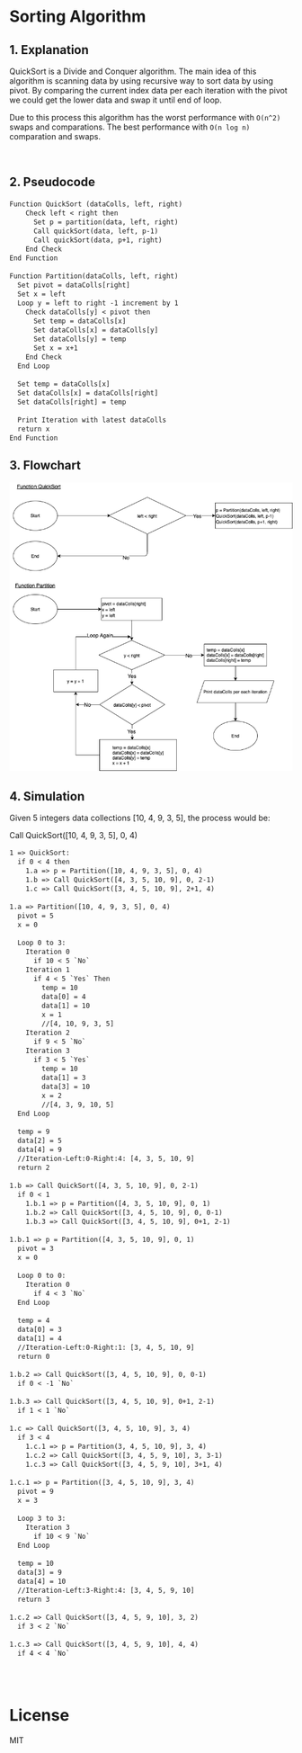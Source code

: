 # Sorting Algorithm

## 1. Explanation

QuickSort is a Divide and Conquer algorithm. The main idea of this algorithm is scanning data by using recursive way to sort data by using pivot. By comparing the current index data per each iteration with the pivot we could get the lower data and swap it until end of loop.

Due to this process this algorithm has the worst performance with `O(n^2)` swaps and comparations. The best performance with `O(n log n)` comparation and swaps.

<br />

## 2. Pseudocode

```
Function QuickSort (dataColls, left, right)
    Check left < right then
      Set p = partition(data, left, right)
      Call quickSort(data, left, p-1)
      Call quickSort(data, p+1, right)
    End Check
End Function

Function Partition(dataColls, left, right)
  Set pivot = dataColls[right]
  Set x = left
  Loop y = left to right -1 increment by 1
    Check dataColls[y] < pivot then
      Set temp = dataColls[x]
      Set dataColls[x] = dataColls[y]
      Set dataColls[y] = temp
      Set x = x+1
    End Check
  End Loop

  Set temp = dataColls[x]
  Set dataColls[x] = dataColls[right]
  Set dataColls[right] = temp

  Print Iteration with latest dataColls
  return x
End Function
```

## 3. Flowchart

![Flow Chart of InsertionSort](FlowChart.png)

## 4. Simulation

Given 5 integers data collections [10, 4, 9, 3, 5], the process would be:

Call QuickSort([10, 4, 9, 3, 5], 0, 4)

```
1 => QuickSort:
  if 0 < 4 then
    1.a => p = Partition([10, 4, 9, 3, 5], 0, 4)
    1.b => Call QuickSort([4, 3, 5, 10, 9], 0, 2-1)
    1.c => Call QuickSort([3, 4, 5, 10, 9], 2+1, 4)

1.a => Partition([10, 4, 9, 3, 5], 0, 4)
  pivot = 5
  x = 0

  Loop 0 to 3:
    Iteration 0
      if 10 < 5 `No`
    Iteration 1
      if 4 < 5 `Yes` Then
        temp = 10
        data[0] = 4
        data[1] = 10
        x = 1
        //[4, 10, 9, 3, 5]
    Iteration 2
      if 9 < 5 `No`
    Iteration 3
      if 3 < 5 `Yes`
        temp = 10
        data[1] = 3
        data[3] = 10
        x = 2
        //[4, 3, 9, 10, 5]
  End Loop

  temp = 9
  data[2] = 5
  data[4] = 9
  //Iteration-Left:0-Right:4: [4, 3, 5, 10, 9]
  return 2

1.b => Call QuickSort([4, 3, 5, 10, 9], 0, 2-1)
  if 0 < 1
    1.b.1 => p = Partition([4, 3, 5, 10, 9], 0, 1)
    1.b.2 => Call QuickSort([3, 4, 5, 10, 9], 0, 0-1)
    1.b.3 => Call QuickSort([3, 4, 5, 10, 9], 0+1, 2-1)

1.b.1 => p = Partition([4, 3, 5, 10, 9], 0, 1)
  pivot = 3
  x = 0

  Loop 0 to 0:
    Iteration 0
      if 4 < 3 `No`
  End Loop

  temp = 4
  data[0] = 3
  data[1] = 4
  //Iteration-Left:0-Right:1: [3, 4, 5, 10, 9]
  return 0

1.b.2 => Call QuickSort([3, 4, 5, 10, 9], 0, 0-1)
  if 0 < -1 `No`

1.b.3 => Call QuickSort([3, 4, 5, 10, 9], 0+1, 2-1)
  if 1 < 1 `No`

1.c => Call QuickSort([3, 4, 5, 10, 9], 3, 4)
  if 3 < 4
    1.c.1 => p = Partition(3, 4, 5, 10, 9], 3, 4)
    1.c.2 => Call QuickSort([3, 4, 5, 9, 10], 3, 3-1)
    1.c.3 => Call QuickSort([3, 4, 5, 9, 10], 3+1, 4)

1.c.1 => p = Partition([3, 4, 5, 10, 9], 3, 4)
  pivot = 9
  x = 3

  Loop 3 to 3:
    Iteration 3
      if 10 < 9 `No`
  End Loop

  temp = 10
  data[3] = 9
  data[4] = 10
  //Iteration-Left:3-Right:4: [3, 4, 5, 9, 10]
  return 3

1.c.2 => Call QuickSort([3, 4, 5, 9, 10], 3, 2)
  if 3 < 2 `No`

1.c.3 => Call QuickSort([3, 4, 5, 9, 10], 4, 4)
  if 4 < 4 `No`


```

<br />

# License

MIT
